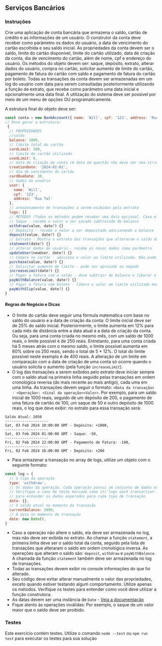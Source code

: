 ## Serviços Bancários

### Instruções

Crie uma aplicação de conta bancária que armazena o saldo, cartão de crédito e as informações de um usuário. O construtor da conta deve receber como parâmetro os dados do usuário, a data de vencimento do cartão escolhida e seu saldo inicial. As propriedades da conta devem ser o saldo, limite do cartão disponível, limite do cartão utilizado, data de criação da conta, dia de vencimento do cartão, além de nome, cpf e endereço do usuário. Os métodos do objeto devem ser: saque, depósito, extrato, alterar dados do usuário, compra no cartão, solicitar aumento de limite do cartão, pagamento de fatura do cartão com saldo e pagamento de fatura do cartão por boleto. Todas as transações da conta devem ser armazenadas em um log do usuário com data para serem consultadas posteriormente utilizando a função de extrato, que recebe como parâmetro uma data inicial e opcionalmente uma data final. A utilização do sistema deve ser possível por meio de um menu de opções OU programaticamente.

A estrutura final do objeto deve ser:

```javascript
const conta = new BankAccount({ name: 'Will', cpf: '123', address: 'Rua Tal' }, 10, 1000)
// Deve gerar a estrutura:
 {
  // PROPRIEDADES
  //saldo
  balance: 1000,
  // limite total do cartão
  cardLimit: 300,
  // limite do cartão utilizado
  usedLimit: 0,
  // data de criação da conta (A data em questão não deve ser uma string, mas sim uma instância de Date)
  creationDate: '2024-02-02',
  // dia de vencimento do cartão
  cardDueDate: 10,
  // dados do usuário
  user: {
    name: 'Will',
    cpf: '123',
    address: 'Rua Tal'
  },
  // armazenamento de transações a serem exibidas pelo extrato
  logs: []
  // MÉTODOS (Todos os métodos podem receber uma data opcional. Caso ela não seja passada, a data utilizada será o padrão de new Date())
  // Saque - recebe o valor a ser sacado subtraindo de balance
  withdraw(value, date?) {}
  // Depósito - recebe o valor a ser depositado adicionando a balance
  deposit(value, date?) {}
  // Extrato - Mostra o extrato das transações que alteraram o saldo da conta
  statement(date?) {}
  // alterar dados do usuário - recebe os novos dados como parâmetro
  updateUser(newUser, date?) {}
  // Compra no cartão - adiciona o valor ao limite utilizado. Não pode ser maior que o limite total
  purchase(value, date?) {}
  // Solicitar aumento de limite - pode ser aprovado ou negado
  increaseLimit(date?) {}
  // Pagar a fatura com o saldo - deve subtrair de balance e liberar o valor em limite utilizado. Pode ser parcial
  payWithBalance(value, date?) {}
  // Pagar a fatura com boleto - libera o valor em limite utilizado mas não deve subtrair de balance. Pode ser parcial
  payWithSlip(value, date?) {}
}
```

#### Regras de Negócio e Dicas

- O limite do cartão deve seguir uma fórmula matemática com base no saldo do usuário e a data de criação da conta: O limite inicial deve ser de 25% do saldo inicial. Posteriormente, o limite aumenta em 12% para cada mês de distância entre a data atual e a data de criação da conta.
  Ou seja, para uma conta criada no mesmo mês, com um saldo de 1000 reais, o limite possível é de 250 reais. Entretanto, para uma conta criada há 5 meses atrás com o mesmo saldo, o limite possível aumenta em 60% sobre os 250 reais, sendo o total de 5 \* 12%. O total do limite possível neste exemplo é de 400 reais. A alteração de um limite em comparação com a data de criação de uma conta só ocorre quando o usuário solicita o aumento (pela função `increaseLimit`).
- O log das transações a serem exibidos pelo extrato deve iniciar sempre com o saldo atual na primeira linha seguido pelas transações em ordem cronológica reversa (do mais recente ao mais antigo), cada uma em uma linha.
  As transações devem seguir o formato: `<Data da transação> - <Operação>: <Sinal da operação><Valor>`. Por exemplo, para um saldo inicial de 1000 reais, seguido de um depósito de 200, o pagamento de uma fatura de cartão de 100, um saque de 50 e outro depósito de 1000 reais, o log que deve exibir: no extrato para essa transação será:

```
Saldo Atual: 2050
--------------------
Sat, 03 Feb 2024 10:00:00 GMT - Depósito: +1000,
--------------------
Sat, 03 Feb 2024 01:00:00 GMT - Saque: -50,
--------------------
Fri, 02 Feb 2024 22:00:00 GMT - Pagamento de Fatura: -100,
--------------------
Fri, 02 Feb 2024 16:00:00 GMT - Depósito: +200
```

- Para armazenar a transação no array de logs, utilize um objeto com o seguinte formato:

```javascript
const log = {
  // O tipo da operação
  type: 'withdraw',
  // Os dados da operação. Cada operação possui um conjunto de dados específicos.
  // Verifique o caso de teste marcado como it('logs each transaction')
  // para entender os dados esperados para cada tipo de transação
  data: {},
  // O saldo atual no momento da transação
  currentBalance: 2000,
  // A data no momento da transação
  date: new Date(),
}
```

- Caso a operação não altere o saldo, ela deve ser armazenada no log, mas não deve ser exibida no extrato. Ao chamar a função `statement`, a primeira linha deve ser o saldo total da conta, seguido pela lista de transações que alteraram o saldo em ordem cronológica inversa. As operações que alteram o saldo são: `deposit`, `withdraw` e `payWithBalance`. A chamada da função `statement` também deve ser armazenada no log de transações.
- Todas as transações devem exibir no console informações do que foi alterado.
- Seu código deve evitar alterar manualmente o valor das propriedades, exceto quando estiver testando algum comportamento. Utilize apenas os métodos. Verifique os testes para entender como você deve utilizar a função construtora.
- As datas devem ser uma instância de `Date` - [Veja a documentação](https://developer.mozilla.org/en-US/docs/Web/JavaScript/Reference/Global_Objects/Date)
- Fique atento às operações inválidas: Por exemplo, o saque de um valor maior que o saldo deve ser proibido.

### Testes

Este exercício contém testes. Utilize o comando `node --test` ou `npm run test` para executar os testes para sua solução
